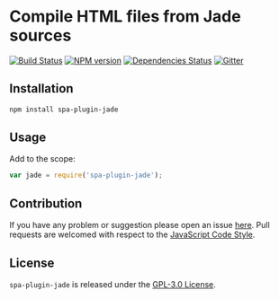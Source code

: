 Compile HTML files from Jade sources
====================================

[![Build Status](https://img.shields.io/travis/spasdk/plugin-jade.svg?style=flat-square)](https://travis-ci.org/spasdk/plugin-jade)
[![NPM version](https://img.shields.io/npm/v/spa-plugin-jade.svg?style=flat-square)](https://www.npmjs.com/package/spa-plugin-jade)
[![Dependencies Status](https://img.shields.io/david/spasdk/plugin-jade.svg?style=flat-square)](https://david-dm.org/spasdk/plugin-jade)
[![Gitter](https://img.shields.io/badge/gitter-join%20chat-blue.svg?style=flat-square)](https://gitter.im/DarkPark/spasdk)


## Installation ##

```bash
npm install spa-plugin-jade
```


## Usage ##

Add to the scope:

```js
var jade = require('spa-plugin-jade');
```


## Contribution ##

If you have any problem or suggestion please open an issue [here](https://github.com/spasdk/plugin-jade/issues).
Pull requests are welcomed with respect to the [JavaScript Code Style](https://github.com/DarkPark/jscs).


## License ##

`spa-plugin-jade` is released under the [GPL-3.0 License](http://opensource.org/licenses/GPL-3.0).
